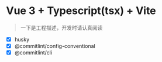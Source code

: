 # Vue 3 + Typescript(tsx) + Vite
> 一下是工程描述，开发时请认真阅读
- [x] husky 
- [x] @commitlint/config-conventional 
- [x] @commitlint/cli